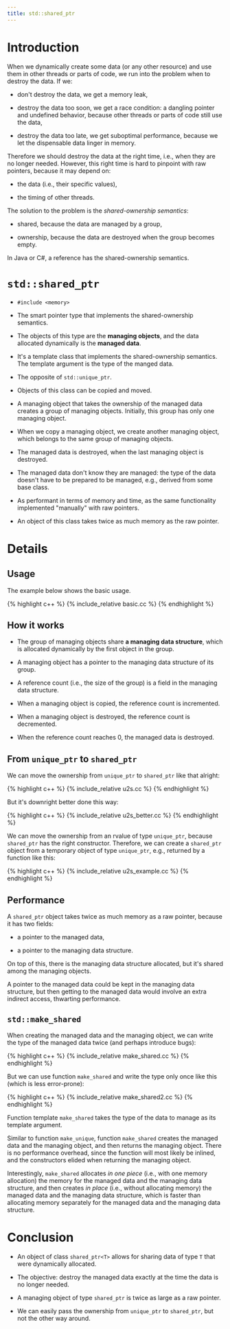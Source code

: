 ```yaml
---
title: std::shared_ptr
---
```


# Introduction

When we dynamically create some data (or any other resource) and use
them in other threads or parts of code, we run into the problem when
to destroy the data.  If we:

* don't destroy the data, we get a memory leak,

* destroy the data too soon, we get a race condition: a dangling
  pointer and undefined behavior, because other threads or parts of
  code still use the data,

* destroy the data too late, we get suboptimal performance, because we
  let the dispensable data linger in memory.

Therefore we should destroy the data at the right time, i.e., when
they are no longer needed.  However, this right time is hard to
pinpoint with raw pointers, because it may depend on:

* the data (i.e., their specific values),

* the timing of other threads.

The solution to the problem is the *shared-ownership semantics*:

* shared, because the data are managed by a group,

* ownership, because the data are destroyed when the group becomes
  empty.

In Java or C#, a reference has the shared-ownership semantics.

# `std::shared_ptr`

* `#include <memory>`

* The smart pointer type that implements the shared-ownership
  semantics.

* The objects of this type are the **managing objects**, and the data
  allocated dynamically is the **managed data**.

* It's a template class that implements the shared-ownership
  semantics.  The template argument is the type of the manged data.

* The opposite of `std::unique_ptr`.

* Objects of this class can be copied and moved.

* A managing object that takes the ownership of the managed data
  creates a group of managing objects.  Initially, this group has only
  one managing object.

* When we copy a managing object, we create another managing object,
  which belongs to the same group of managing objects.

* The managed data is destroyed, when the last managing object is
  destroyed.

* The managed data don't know they are managed: the type of the data
  doesn't have to be prepared to be managed, e.g., derived from some
  base class.

* As performant in terms of memory and time, as the same functionality
  implemented "manually" with raw pointers.

* An object of this class takes twice as much memory as the raw
  pointer.

# Details

## Usage

The example below shows the basic usage.

{% highlight c++ %}
{% include_relative basic.cc %}
{% endhighlight %}

## How it works

* The group of managing objects share **a managing data structure**,
  which is allocated dynamically by the first object in the group.

* A managing object has a pointer to the managing data structure of
  its group.

* A reference count (i.e., the size of the group) is a field in the
  managing data structure.

* When a managing object is copied, the reference count is
  incremented.

* When a managing object is destroyed, the reference count is
  decremented.

* When the reference count reaches 0, the managed data is destroyed.

## From `unique_ptr` to `shared_ptr`

We can move the ownership from `unique_ptr` to `shared_ptr` like that
alright:

{% highlight c++ %}
{% include_relative u2s.cc %}
{% endhighlight %}

But it's downright better done this way:

{% highlight c++ %}
{% include_relative u2s_better.cc %}
{% endhighlight %}

We can move the ownership from an rvalue of type `unique_ptr`, because
`shared_ptr` has the right constructor.  Therefore, we can create a
`shared_ptr` object from a temporary object of type `unique_ptr`,
e.g., returned by a function like this:

{% highlight c++ %}
{% include_relative u2s_example.cc %}
{% endhighlight %}

## Performance

A `shared_ptr` object takes twice as much memory as a raw pointer,
because it has two fields:

* a pointer to the managed data,

* a pointer to the managing data structure.

On top of this, there is the managing data structure allocated, but
it's shared among the managing objects.

A pointer to the managed data could be kept in the managing data
structure, but then getting to the managed data would involve an extra
indirect access, thwarting performance.

## `std::make_shared`

When creating the managed data and the managing object, we can write
the type of the managed data twice (and perhaps introduce bugs):

{% highlight c++ %}
{% include_relative make_shared.cc %}
{% endhighlight %}

But we can use function `make_shared` and write the type only once
like this (which is less error-prone):

{% highlight c++ %}
{% include_relative make_shared2.cc %}
{% endhighlight %}

Function template `make_shared` takes the type of the data to manage
as its template argument.

Similar to function `make_unique`, function `make_shared` creates the
managed data and the managing object, and then returns the managing
object.  There is no performance overhead, since the function will
most likely be inlined, and the constructors elided when returning the
managing object.

Interestingly, `make_shared` allocates *in one piece* (i.e., with one
memory allocation) the memory for the managed data and the managing
data structure, and then creates *in place* (i.e., without allocating
memory) the managed data and the managing data structure, which is
faster than allocating memory separately for the managed data and the
managing data structure.

# Conclusion

* An object of class `shared_ptr<T>` allows for sharing data of type
  `T` that were dynamically allocated.

* The objective: destroy the managed data exactly at the time the data
  is no longer needed.

* A managing object of type `shared_ptr` is twice as large as a raw
  pointer.

* We can easily pass the ownership from `unique_ptr` to `shared_ptr`,
  but not the other way around.

<!-- LocalWords: inlined multithreaded -->
<!-- LocalWords: performant rvalue suboptimal -->
